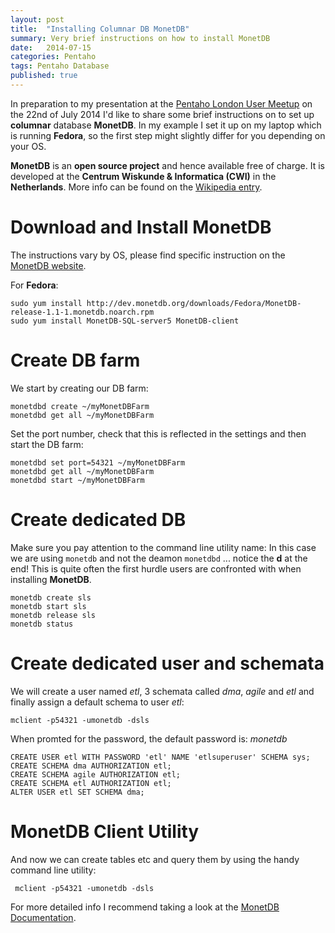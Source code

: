 ```yaml
---
layout: post
title:  "Installing Columnar DB MonetDB"
summary: Very brief instructions on how to install MonetDB
date:   2014-07-15
categories: Pentaho
tags: Pentaho Database
published: true
---
```


In preparation to my presentation at the [Pentaho London User Meetup](http://www.meetup.com/Pentaho-London-User-Group/events/178590472/) on the 22nd of July 2014 I'd like to share some brief instructions on to set up **columnar** database **MonetDB**. In my example I set it up on my laptop which is running **Fedora**, so the first step might slightly differ for you depending on your OS.

**MonetDB** is an **open source project** and hence available free of charge. It is developed at the **Centrum Wiskunde & Informatica (CWI)** in the **Netherlands**. More info can be found on the [Wikipedia entry](http://en.wikipedia.org/wiki/MonetDB).

# Download and Install MonetDB

The instructions vary by OS, please find specific instruction on the [MonetDB website](https://www.monetdb.org/downloads/).

For **Fedora**:

```shell
sudo yum install http://dev.monetdb.org/downloads/Fedora/MonetDB-release-1.1-1.monetdb.noarch.rpm
sudo yum install MonetDB-SQL-server5 MonetDB-client
```

# Create DB farm

We start by creating our DB farm:

```shell
monetdbd create ~/myMonetDBFarm
monetdbd get all ~/myMonetDBFarm
```

Set the port number, check that this is reflected in the settings and then start the DB farm:

```shell
monetdbd set port=54321 ~/myMonetDBFarm
monetdbd get all ~/myMonetDBFarm
monetdbd start ~/myMonetDBFarm
```

# Create dedicated DB

Make sure you pay attention to the command line utility name: In this case we are using `monetdb` and not the deamon `monetdbd` ... notice the **d** at the end! This is quite often the first hurdle users are confronted with when installing **MonetDB**.

```shell
monetdb create sls
monetdb start sls
monetdb release sls
monetdb status
```

# Create dedicated user and schemata

We will create a user named *etl*, 3 schemata called *dma*, *agile* and *etl* and finally assign a default schema to user *etl*:

```shell
mclient -p54321 -umonetdb -dsls
```

When promted for the password, the default password is: *monetdb*

```
CREATE USER etl WITH PASSWORD 'etl' NAME 'etlsuperuser' SCHEMA sys;
CREATE SCHEMA dma AUTHORIZATION etl;
CREATE SCHEMA agile AUTHORIZATION etl;
CREATE SCHEMA etl AUTHORIZATION etl;
ALTER USER etl SET SCHEMA dma;
```

# MonetDB Client Utility 

And now we can create tables etc and query them by using the handy command line utility:

```shell
 mclient -p54321 -umonetdb -dsls
 ```

For more detailed info I recommend taking a look at the [MonetDB Documentation](https://www.monetdb.org/Documentation).
